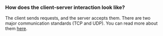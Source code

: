 ### How does the client-server interaction look like?

The client sends requests, and the server accepts them. There are two major communication standards (TCP and UDP). You can read more about them [here](cj2-which-http-protocol-versions-do-you-know.md).
